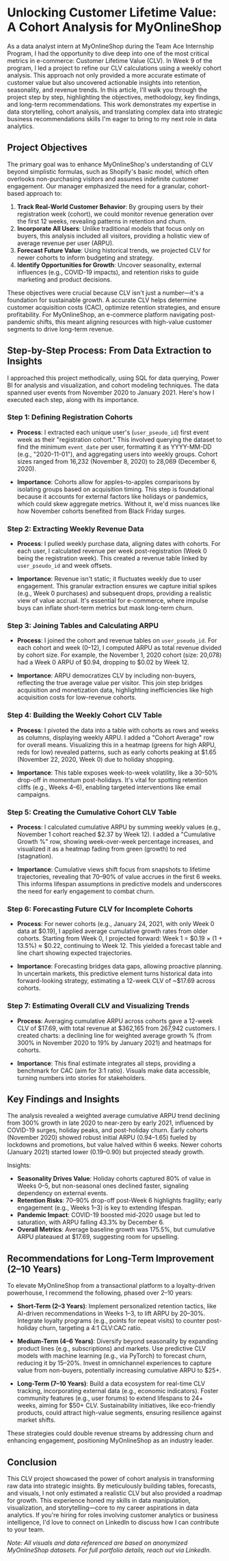 # Unlocking Customer Lifetime Value: A Cohort Analysis for MyOnlineShop

As a data analyst intern at MyOnlineShop during the Team Ace Internship Program, I had the opportunity to dive deep into one of the most critical metrics in e-commerce: Customer Lifetime Value (CLV). In Week 9 of the program, I led a project to refine our CLV calculations using a weekly cohort analysis. This approach not only provided a more accurate estimate of customer value but also uncovered actionable insights into retention, seasonality, and revenue trends. In this article, I'll walk you through the project step by step, highlighting the objectives, methodology, key findings, and long-term recommendations. This work demonstrates my expertise in data storytelling, cohort analysis, and translating complex data into strategic business recommendations skills I'm eager to bring to my next role in data analytics.

## Project Objectives

The primary goal was to enhance MyOnlineShop's understanding of CLV beyond simplistic formulas, such as Shopify's basic model, which often overlooks non-purchasing visitors and assumes indefinite customer engagement. Our manager emphasized the need for a granular, cohort-based approach to:

1. **Track Real-World Customer Behavior**: By grouping users by their registration week (cohort), we could monitor revenue generation over the first 12 weeks, revealing patterns in retention and churn.
2. **Incorporate All Users**: Unlike traditional models that focus only on buyers, this analysis included all visitors, providing a holistic view of average revenue per user (ARPU).
3. **Forecast Future Value**: Using historical trends, we projected CLV for newer cohorts to inform budgeting and strategy.
4. **Identify Opportunities for Growth**: Uncover seasonality, external influences (e.g., COVID-19 impacts), and retention risks to guide marketing and product decisions.

These objectives were crucial because CLV isn't just a number—it's a foundation for sustainable growth. A accurate CLV helps determine customer acquisition costs (CAC), optimize retention strategies, and ensure profitability. For MyOnlineShop, an e-commerce platform navigating post-pandemic shifts, this meant aligning resources with high-value customer segments to drive long-term revenue.

## Step-by-Step Process: From Data Extraction to Insights

I approached this project methodically, using SQL for data querying, Power BI for analysis and visualization, and cohort modeling techniques. The data spanned user events from November 2020 to January 2021. Here's how I executed each step, along with its importance.

### Step 1: Defining Registration Cohorts
- **Process**: I extracted each unique user's (`user_pseudo_id`) first event week as their "registration cohort." This involved querying the dataset to find the minimum `event_date` per user, formatting it as YYYY-MM-DD (e.g., "2020-11-01"), and aggregating users into weekly groups. Cohort sizes ranged from 16,232 (November 8, 2020) to 28,069 (December 6, 2020).

- **Importance**: Cohorts allow for apples-to-apples comparisons by isolating groups based on acquisition timing. This step is foundational because it accounts for external factors like holidays or pandemics, which could skew aggregate metrics. Without it, we'd miss nuances like how November cohorts benefited from Black Friday surges.

### Step 2: Extracting Weekly Revenue Data
- **Process**: I pulled weekly purchase data, aligning dates with cohorts. For each user, I calculated revenue per week post-registration (Week 0 being the registration week). This created a revenue table linked by `user_pseudo_id` and week offsets.

- **Importance**: Revenue isn't static; it fluctuates weekly due to user engagement. This granular extraction ensures we capture initial spikes (e.g., Week 0 purchases) and subsequent drops, providing a realistic view of value accrual. It's essential for e-commerce, where impulse buys can inflate short-term metrics but mask long-term churn.

### Step 3: Joining Tables and Calculating ARPU
- **Process**: I joined the cohort and revenue tables on `user_pseudo_id`. For each cohort and week (0–12), I computed ARPU as total revenue divided by cohort size. For example, the November 1, 2020 cohort (size: 20,078) had a Week 0 ARPU of $0.94, dropping to $0.02 by Week 12.

- **Importance**: ARPU democratizes CLV by including non-buyers, reflecting the true average value per visitor. This join step bridges acquisition and monetization data, highlighting inefficiencies like high acquisition costs for low-revenue cohorts.

### Step 4: Building the Weekly Cohort CLV Table
- **Process**: I pivoted the data into a table with cohorts as rows and weeks as columns, displaying weekly ARPU. I added a "Cohort Average" row for overall means. Visualizing this in a heatmap (greens for high ARPU, reds for low) revealed patterns, such as early cohorts peaking at $1.65 (November 22, 2020, Week 0) due to holiday shopping.

- **Importance**: This table exposes week-to-week volatility, like a 30-50% drop-off in momentum post-holidays. It's vital for spotting retention cliffs (e.g., Weeks 4–6), enabling targeted interventions like email campaigns.

### Step 5: Creating the Cumulative Cohort CLV Table
- **Process**: I calculated cumulative ARPU by summing weekly values (e.g., November 1 cohort reached $2.37 by Week 12). I added a "Cumulative Growth %" row, showing week-over-week percentage increases, and visualized it as a heatmap fading from green (growth) to red (stagnation).

- **Importance**: Cumulative views shift focus from snapshots to lifetime trajectories, revealing that 70–90% of value accrues in the first 6 weeks. This informs lifespan assumptions in predictive models and underscores the need for early engagement to combat churn.

### Step 6: Forecasting Future CLV for Incomplete Cohorts
- **Process**: For newer cohorts (e.g., January 24, 2021, with only Week 0 data at $0.19), I applied average cumulative growth rates from older cohorts. Starting from Week 0, I projected forward: Week 1 = $0.19 × (1 + 13.5%) ≈ $0.22, continuing to Week 12. This yielded a forecast table and line chart showing expected trajectories.

- **Importance**: Forecasting bridges data gaps, allowing proactive planning. In uncertain markets, this predictive element turns historical data into forward-looking strategy, estimating a 12-week CLV of ~$17.69 across cohorts.

### Step 7: Estimating Overall CLV and Visualizing Trends
- **Process**: Averaging cumulative ARPU across cohorts gave a 12-week CLV of $17.69, with total revenue at $362,165 from 267,942 customers. I created charts: a declining line for weighted average growth % (from 300% in November 2020 to 19% by January 2021) and heatmaps for cohorts.

- **Importance**: This final estimate integrates all steps, providing a benchmark for CAC (aim for 3:1 ratio). Visuals make data accessible, turning numbers into stories for stakeholders.

## Key Findings and Insights

The analysis revealed a weighted average cumulative ARPU trend declining from 300% growth in late 2020 to near-zero by early 2021, influenced by COVID-19 surges, holiday peaks, and post-holiday churn. Early cohorts (November 2020) showed robust initial ARPU ($0.94–$1.65) fueled by lockdowns and promotions, but value halved within 6 weeks. Newer cohorts (January 2021) started lower ($0.19–$0.90) but projected steady growth.

Insights:
- **Seasonality Drives Value**: Holiday cohorts captured 80% of value in Weeks 0–5, but non-seasonal ones declined faster, signaling dependency on external events.
- **Retention Risks**: 70–90% drop-off post-Week 6 highlights fragility; early engagement (e.g., Weeks 1–3) is key to extending lifespan.
- **Pandemic Impact**: COVID-19 boosted mid-2020 usage but led to saturation, with ARPU falling 43.3% by December 6.
- **Overall Metrics**: Average baseline growth was 175.5%, but cumulative ARPU plateaued at $17.69, suggesting room for upselling.

## Recommendations for Long-Term Improvement (2–10 Years)

To elevate MyOnlineShop from a transactional platform to a loyalty-driven powerhouse, I recommend the following, phased over 2–10 years:

- **Short-Term (2–3 Years)**: Implement personalized retention tactics, like AI-driven recommendations in Weeks 1–3, to lift ARPU by 20–30%. Integrate loyalty programs (e.g., points for repeat visits) to counter post-holiday churn, targeting a 4:1 CLV:CAC ratio.
  
- **Medium-Term (4–6 Years)**: Diversify beyond seasonality by expanding product lines (e.g., subscriptions) and markets. Use predictive CLV models with machine learning (e.g., via PyTorch) to forecast churn, reducing it by 15–20%. Invest in omnichannel experiences to capture value from non-buyers, potentially increasing cumulative ARPU to $25+.

- **Long-Term (7–10 Years)**: Build a data ecosystem for real-time CLV tracking, incorporating external data (e.g., economic indicators). Foster community features (e.g., user forums) to extend lifespans to 24+ weeks, aiming for $50+ CLV. Sustainability initiatives, like eco-friendly products, could attract high-value segments, ensuring resilience against market shifts.

These strategies could double revenue streams by addressing churn and enhancing engagement, positioning MyOnlineShop as an industry leader.

## Conclusion

This CLV project showcased the power of cohort analysis in transforming raw data into strategic insights. By meticulously building tables, forecasts, and visuals, I not only estimated a realistic CLV but also provided a roadmap for growth. This experience honed my skills in data manipulation, visualization, and storytelling—core to my career aspirations in data analytics. If you're hiring for roles involving customer analytics or business intelligence, I'd love to connect on LinkedIn to discuss how I can contribute to your team.

*Note: All visuals and data referenced are based on anonymized MyOnlineShop datasets. For full portfolio details, reach out via LinkedIn.*
